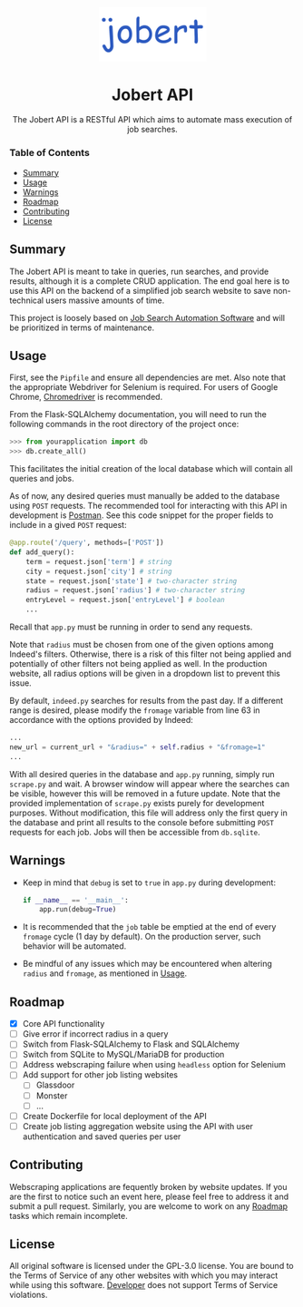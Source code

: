 <div align="center">
  <img alt="Logo goes here" style="width: 37.5%; height: auto" src="logo.png">
</div>
<h1 align="center">Jobert API</h1>
<p align ="center">
  The Jobert API is a RESTful API which aims to automate mass execution of job searches.
</p>

### Table of Contents
- [Summary](#Summary)
- [Usage](#Usage)
- [Warnings](#Warnings)
- [Roadmap](#Roadmap)
- [Contributing](#Contributing)
- [License](#License)

## Summary
The Jobert API is meant to take in queries, run searches, and provide results, although it is a complete CRUD application. The end goal here is to use this API on the backend of a simplified job search website to save non-technical users massive amounts of time.

This project is loosely based on [Job Search Automation Software](https://github.com/f-104/jsas) and will be prioritized in terms of maintenance.

## Usage
First, see the `Pipfile` and ensure all dependencies are met. Also note that the appropriate Webdriver for Selenium is required. For users of Google Chrome, [Chromedriver](https://chromedriver.chromium.org/downloads) is recommended.

From the Flask-SQLAlchemy documentation, you will need to run the following commands in the root directory of the project once:

```Python
>>> from yourapplication import db
>>> db.create_all()
```

This facilitates the initial creation of the local database which will contain all queries and jobs.

As of now, any desired queries must manually be added to the database using `POST` requests. The recommended tool for interacting with this API in development is [Postman](https://www.postman.com/). See this code snippet for the proper fields to include in a gived `POST` request:

```Python
@app.route('/query', methods=['POST'])
def add_query():
    term = request.json['term'] # string
    city = request.json['city'] # string
    state = request.json['state'] # two-character string
    radius = request.json['radius'] # two-character string
    entryLevel = request.json['entryLevel'] # boolean
    ...
```

Recall that `app.py` must be running in order to send any requests.

Note that `radius` must be chosen from one of the given options among Indeed's filters. Otherwise, there is a risk of this filter not being applied and potentially of other filters not being applied as well. In the production website, all radius options will be given in a dropdown list to prevent this issue.

By default, `indeed.py` searches for results from the past day. If a different range is desired, please modify the `fromage` variable from line 63 in accordance with the options provided by Indeed:

```Python
...
new_url = current_url + "&radius=" + self.radius + "&fromage=1"
...
```

With all desired queries in the database and `app.py` running, simply run `scrape.py` and wait. A browser window will appear where the searches can be visible, however this will be removed in a future update. Note that the provided implementation of `scrape.py` exists purely for development purposes. Without modification, this file will address only the first query in the database and print all results to the console before submitting `POST` requests for each job. Jobs will then be accessible from `db.sqlite`.

## Warnings
- Keep in mind that `debug` is set to `true` in `app.py` during development:

    ```Python
    if __name__ == '__main__':
        app.run(debug=True)
    ```
- It is recommended that the `job` table be emptied at the end of every `fromage` cycle (1 day by default). On the production server, such behavior will be automated.
- Be mindful of any issues which may be encountered when altering `radius` and `fromage`, as mentioned in [Usage](#Usage).

## Roadmap
- [X] Core API functionality
- [ ] Give error if incorrect radius in a query
- [ ] Switch from Flask-SQLAlchemy to Flask and SQLAlchemy
- [ ] Switch from SQLite to MySQL/MariaDB for production
- [ ] Address webscraping failure when using `headless` option for Selenium
- [ ] Add support for other job listing websites
    - [ ] Glassdoor
    - [ ] Monster
    - [ ] ...
- [ ] Create Dockerfile for local deployment of the API
- [ ] Create job listing aggregation website using the API with user authentication and saved queries per user

## Contributing
Webscraping applications are fequently broken by website updates. If you are the first to notice such an event here, please feel free to address it and submit a pull request. Similarly, you are welcome to work on any [Roadmap](#Roadmap) tasks which remain incomplete.

## License
All original software is licensed under the GPL-3.0 license. You are bound to the Terms of Service of any other websites with which you may interact while using this software. [Developer](https://github.com/f-104) does not support Terms of Service violations.